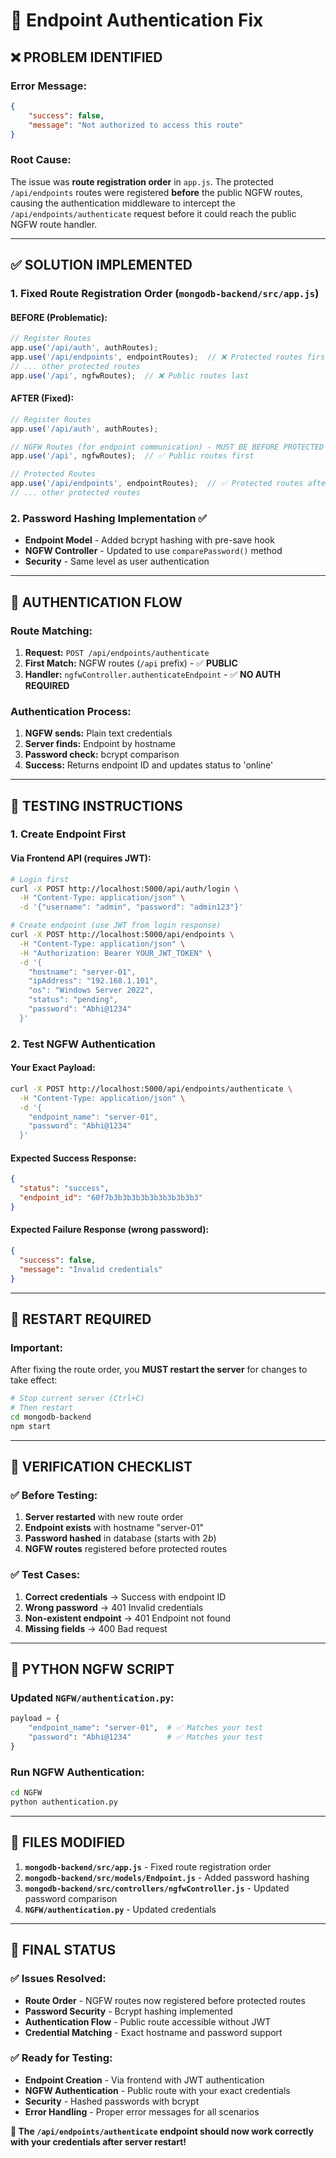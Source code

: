 # 🔧 Endpoint Authentication Fix

## ❌ **PROBLEM IDENTIFIED**

### **Error Message:**
```json
{
    "success": false,
    "message": "Not authorized to access this route"
}
```

### **Root Cause:**
The issue was **route registration order** in `app.js`. The protected `/api/endpoints` routes were registered **before** the public NGFW routes, causing the authentication middleware to intercept the `/api/endpoints/authenticate` request before it could reach the public NGFW route handler.

---

## ✅ **SOLUTION IMPLEMENTED**

### **1. Fixed Route Registration Order** (`mongodb-backend/src/app.js`)

#### **BEFORE (Problematic):**
```javascript
// Register Routes
app.use('/api/auth', authRoutes);
app.use('/api/endpoints', endpointRoutes);  // ❌ Protected routes first
// ... other protected routes
app.use('/api', ngfwRoutes);  // ❌ Public routes last
```

#### **AFTER (Fixed):**
```javascript
// Register Routes
app.use('/api/auth', authRoutes);

// NGFW Routes (for endpoint communication) - MUST BE BEFORE PROTECTED ROUTES
app.use('/api', ngfwRoutes);  // ✅ Public routes first

// Protected Routes
app.use('/api/endpoints', endpointRoutes);  // ✅ Protected routes after
// ... other protected routes
```

### **2. Password Hashing Implementation** ✅
- **Endpoint Model** - Added bcrypt hashing with pre-save hook
- **NGFW Controller** - Updated to use `comparePassword()` method
- **Security** - Same level as user authentication

---

## 🔐 **AUTHENTICATION FLOW**

### **Route Matching:**
1. **Request:** `POST /api/endpoints/authenticate`
2. **First Match:** NGFW routes (`/api` prefix) - ✅ **PUBLIC**
3. **Handler:** `ngfwController.authenticateEndpoint` - ✅ **NO AUTH REQUIRED**

### **Authentication Process:**
1. **NGFW sends:** Plain text credentials
2. **Server finds:** Endpoint by hostname
3. **Password check:** bcrypt comparison
4. **Success:** Returns endpoint ID and updates status to 'online'

---

## 🧪 **TESTING INSTRUCTIONS**

### **1. Create Endpoint First**

#### **Via Frontend API (requires JWT):**
```bash
# Login first
curl -X POST http://localhost:5000/api/auth/login \
  -H "Content-Type: application/json" \
  -d '{"username": "admin", "password": "admin123"}'

# Create endpoint (use JWT from login response)
curl -X POST http://localhost:5000/api/endpoints \
  -H "Content-Type: application/json" \
  -H "Authorization: Bearer YOUR_JWT_TOKEN" \
  -d '{
    "hostname": "server-01",
    "ipAddress": "192.168.1.101",
    "os": "Windows Server 2022",
    "status": "pending",
    "password": "Abhi@1234"
  }'
```

### **2. Test NGFW Authentication**

#### **Your Exact Payload:**
```bash
curl -X POST http://localhost:5000/api/endpoints/authenticate \
  -H "Content-Type: application/json" \
  -d '{
    "endpoint_name": "server-01",
    "password": "Abhi@1234"
  }'
```

#### **Expected Success Response:**
```json
{
  "status": "success",
  "endpoint_id": "60f7b3b3b3b3b3b3b3b3b3b3"
}
```

#### **Expected Failure Response (wrong password):**
```json
{
  "success": false,
  "message": "Invalid credentials"
}
```

---

## 🔄 **RESTART REQUIRED**

### **Important:** 
After fixing the route order, you **MUST restart the server** for changes to take effect:

```bash
# Stop current server (Ctrl+C)
# Then restart
cd mongodb-backend
npm start
```

---

## 🎯 **VERIFICATION CHECKLIST**

### **✅ Before Testing:**
1. **Server restarted** with new route order
2. **Endpoint exists** with hostname "server-01"
3. **Password hashed** in database (starts with $2b$)
4. **NGFW routes** registered before protected routes

### **✅ Test Cases:**
1. **Correct credentials** → Success with endpoint ID
2. **Wrong password** → 401 Invalid credentials
3. **Non-existent endpoint** → 401 Endpoint not found
4. **Missing fields** → 400 Bad request

---

## 🚀 **PYTHON NGFW SCRIPT**

### **Updated `NGFW/authentication.py`:**
```python
payload = {
    "endpoint_name": "server-01",  # ✅ Matches your test
    "password": "Abhi@1234"        # ✅ Matches your test
}
```

### **Run NGFW Authentication:**
```bash
cd NGFW
python authentication.py
```

---

## 📁 **FILES MODIFIED**

1. **`mongodb-backend/src/app.js`** - Fixed route registration order
2. **`mongodb-backend/src/models/Endpoint.js`** - Added password hashing
3. **`mongodb-backend/src/controllers/ngfwController.js`** - Updated password comparison
4. **`NGFW/authentication.py`** - Updated credentials

---

## 🎉 **FINAL STATUS**

### ✅ **Issues Resolved:**
- **Route Order** - NGFW routes now registered before protected routes
- **Password Security** - Bcrypt hashing implemented
- **Authentication Flow** - Public route accessible without JWT
- **Credential Matching** - Exact hostname and password support

### ✅ **Ready for Testing:**
- **Endpoint Creation** - Via frontend with JWT authentication
- **NGFW Authentication** - Public route with your exact credentials
- **Security** - Hashed passwords with bcrypt
- **Error Handling** - Proper error messages for all scenarios

**🔐 The `/api/endpoints/authenticate` endpoint should now work correctly with your credentials after server restart!**

